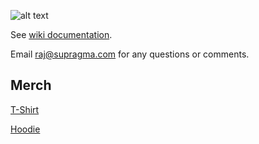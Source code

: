 ![alt text][logo]

[logo]: https://i.imgur.com/sDQ1KiL.png "SuPragma Logo"
See [wiki documentation](https://github.com/supragma/supragma/wiki).

Email raj@supragma.com for any questions or comments.

## Merch
[T-Shirt](https://teespring.com/supragma-t-shirt)

[Hoodie](https://teespring.com/supragma-hoodie)
